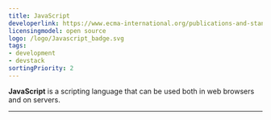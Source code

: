 ```yaml
---
title: JavaScript
developerlink: https://www.ecma-international.org/publications-and-standards/standards/ecma-262/
licensingmodel: open source
logo: /logo/Javascript_badge.svg
tags:
- development
- devstack
sortingPriority: 2
---
```

__JavaScript__ is a scripting language that can be used both in web browsers and on servers.


---
